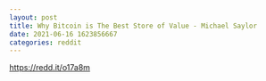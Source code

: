 ```yaml
--- 
layout: post 
title: Why Bitcoin is The Best Store of Value - Michael Saylor 
date: 2021-06-16 1623856667 
categories: reddit 
--- 
```

https://redd.it/o17a8m